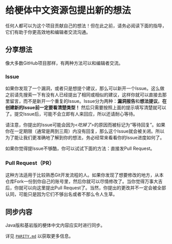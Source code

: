 # 给梗体中文资源包提出新的想法

任何人都可以为这个项目贡献自己的想法！但在此之前，请务必阅读下面的指导，它们有助于你更高效地和编辑者交流沟通。

## 分享想法

像大多数GitHub项目那样，有两种方法可以和编辑者交流。

### Issue

如果你发现了一个漏洞，或者只是想提个建议，那么可以新开一个Issue。这么做之前请先搜索一下有没有人已经提出了相同或相似的建议，这样你就可以直接去那里留言，而不是新开一个重复的Issue。Issue分为两种：**漏洞报告**和**想法提议**。**在创建新的Issue前一定要看清楚类型！** 然后只需要按照上面的提示填写清楚就可以了。提交Issue后，可能不会立即有人来回应，所以还请耐心等待。

请注意，你提出的Issue可能会因为<*吃掉了*>的原因而被标记为“等待回复”。如果你在一定期限（通常是两到三周）内没有回复，那么这个Issue就会被关闭。所以为了能让我们更准确地了解到你的想法，务必经常来看看你的Issue进度如何了。

如果你觉得提Issue不够酷，你可以试试下面的方法：直接发Pull Request。

### Pull Request（PR）

这种方法适用于比较熟悉Git开发流程的人。如果你发现了想要修改的地方，从本仓库Fork一份到你自己的账号里，然后你就可以尽情修改了。当你觉得万事大吉后，你就可以向这里提出Pull Request了。当然，你提出的更改并不一定会被全部认同，可能只是因为它们不够出名或者不那么令人生草。

## 同步内容

Java版和基岩版的梗体中文内容应实时进行同步。

详见 [`PARITY.md`](/PARITY.md) 以获取更多信息。
